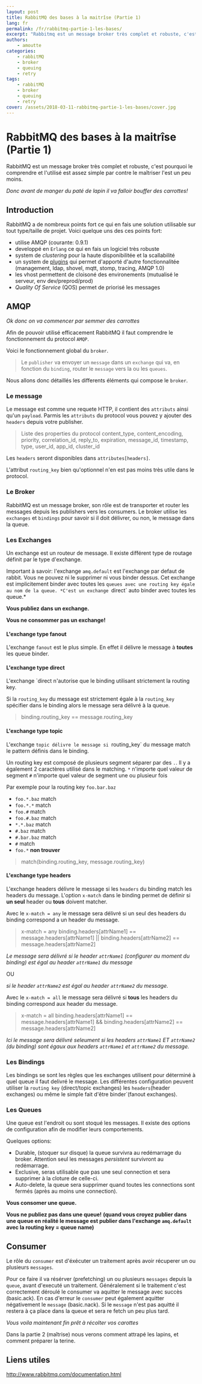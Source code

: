 ```yaml
---
layout: post
title: RabbitMQ des bases à la maitrîse (Partie 1) 
lang: fr
permalink: /fr/rabbitmq-partie-1-les-bases/
excerpt: "Rabbitmq est un message broker très complet et robuste, c'est pourquoi le comprendre et l'utilisé est assez simple par contre le maîtriser l'est un peu moins."
authors:
    - amoutte
categories:
    - rabbitMQ
    - broker
    - queuing
    - retry
tags:
    - rabbitMQ
    - broker
    - queuing
    - retry
cover: /assets/2018-03-11-rabbitmq-partie-1-les-bases/cover.jpg
---
```


# RabbitMQ des bases à la maitrîse (Partie 1)

RabbitMQ est un message broker très complet et robuste, c'est pourquoi le comprendre et l'utilisé est assez simple
par contre le maîtriser l'est un peu moins.

*Donc avant de manger du paté de lapin il va falloir bouffer des carrottes!*

## Introduction

RabbitMQ a de nombreux points fort ce qui en fais une solution utilisable sur tout type/taille de projet.
Voici quelque uns des ces points fort:

- utilise AMQP (courante: 0.9.1)
- developpé en `Erlang` ce qui en fais un logiciel très robuste
- system de *clustering* pour la haute disponibilitée et la scallabilité 
- un system de [plugins](https://www.rabbitmq.com/plugins.html) qui permet d'apporté d'autre fonctionnalitée (management, ldap, shovel, mqtt, stomp, tracing, AMQP 1.0)
- les vhost permettent de cloisoné des environements (mutualisé le serveur, env dev/preprod/prod)
- *Quality Of Service* (QOS) permet de priorisé les messages

## AMQP

*Ok donc on va commencer par semmer des carrottes*

Afin de pouvoir utilisé efficacement RabbitMQ il faut comprendre le fonctionnement du protocol `AMQP`.

Voici le fonctionnement global du `broker`.

> Le `publisher` va envoyer un `message` dans un `exchange` qui va, en fonction du `binding`, router le `message` vers la ou les `queues`.

Nous allons donc détaillés les differents éléments qui compose le `broker`.

### Le message

Le message est comme une requete HTTP, il contient des `attributs` ainsi qu'un `payload`.
Parmis les `attributs` du protocol vous pouvez y ajouter des `headers` depuis votre publisher.

> Liste des properties du protocol 
> content_type, content_encoding, priority, correlation_id, reply_to, expiration, message_id, timestamp, type, user_id, app_id, cluster_id  

Les `headers` seront disponibles dans `attributes[headers]`.

L'attribut `routing_key` bien qu'optionnel n'en est pas moins très utile dans le protocol.

### Le Broker

RabbitMQ est un message broker, son rôle est de transporter et router les messages depuis les publishers vers les consumers. 
Le broker utilise les `exchanges` et `bindings` pour savoir si il doit délivrer, ou non, le message dans la queue. 

### Les Exchanges

Un exchange est un routeur de message. Il existe différent type de routage définit par le type d'exchange.

Important à savoir: l'exchange `amq.default` est l'exchange par defaut de rabbit. Vous ne pouvez ni le supprimer ni vous binder dessus.
Cet exchange est implicitement binder avec toutes les `queues avec une routing key égale au nom de la queue.
*C'est un exchange `direct` auto binder avec toutes les queue.*  

**Vous publiez dans un exchange.**

**Vous ne consommer pas un exchange!**

#### L'exchange type fanout

L'exchange `fanout` est le plus simple. En effet il délivre le message à **toutes** les queue binder.

#### L'exchange type direct

L'exchange `direct n'autorise que le binding utilisant strictement la routing key.

Si la `routing_key` du message est strictement égale à la `routing_key` spécifier dans le binding alors le message sera délivré à la queue.

> binding.routing_key == message.routing_key 

#### L'exchange type topic

L'exchange `topic délivre le message si `routing_key` du message match le pattern définis dans le binding.

Un routing key est composé de plusieurs segment séparer par des `.`. Il y a également 2 caractères utilisé dans le matching.
`*` n'importe quel valeur de segment
`#` n'importe quel valeur de segment une ou plusieur fois 

Par exemple pour la routing key `foo.bar.baz`

- `foo.*.baz` match
- `foo.*.*` match
- `foo.#` match
- `foo.#.baz` match
- `*.*.baz` match
- `#.baz` match
- `#.bar.baz` match
- `#` match
- `foo.*` **non trouver**

> match(binding.routing_key, message.routing_key) 

#### L'exchange type headers

L'exchange headers délivre le message si les `headers` du binding match les headers du message.
L'option `x-match` dans le binding permet de définir si **un seul** header ou **tous** doivent matcher.

Avec le `x-match = any` le message sera délivré si un seul des headers du binding correspond a un header du message. 

> x-match = any
> binding.headers[attrName1] == message.headers[attrName1] || binding.headers[attrName2] == message.headers[attrName2]

*Le message sera délivré si le header `attrName1` (configurer au moment du binding) est égal au header `attrName1` du message* 

OU

*si le header `attrName2` est égal au header `attrName2` du message.*
 
Avec le `x-match = all` le message sera délivré si **tous** les headers du binding correspond aux header du message.

> x-match = all
> binding.headers[attrName1] == message.headers[attrName1] && binding.headers[attrName2] == message.headers[attrName2]

*Ici le message sera délivré seleument si les headers `attrName1` ET `attrName2` (du binding) sont égaux aux headers `attrName1` et `attrName2` du message.*

### Les Bindings

Les bindings se sont les règles que les exchanges utilisent pour déterminé à quel queue il faut delivré le message.
Les différentes configuration peuvent utiliser la `routing key` (direct/topic exchanges) les `headers`(header exchanges) ou même le simple fait d'être binder`(fanout exchanges).

### Les Queues

Une queue est l'endroit ou sont stoqué les messages. Il existe des options de configuration afin de modifier leurs comportements.

Quelques options:

 - Durable, (stoquer sur disque) la queue survivra au redémarrage du broker. Attention seul les messages *persistent* survivront au redémarrage.
 - Exclusive, seras utilisable que pas une seul connection et sera supprimer à la cloture de celle-ci.
 - Auto-delete, la queue sera supprimer quand toutes les connections sont fermés (après au moins une connection).

**Vous consomer une queue.**

**Vous ne publiez pas dans une queue!**
**(quand vous croyez publier dans une queue en réalité le message est publier dans l'exchange `amq.default` avec la routing key = queue name)**

## Consumer

Le rôle du `consumer` est d'éxécuter un traitement après avoir récuperer un ou plusieurs `messages`.

Pour ce faire il va résérver (prefetching) un ou plusieurs `messages` depuis la `queue`, avant d'executé un traitement. 
Généralement si le traitement c'est correctement déroulé le consumer va aquitter le message avec succès (basic.ack).
En cas d'erreur le `consumer` peut également aquitter négativement le `message` (basic.nack).
Si le `message` n'est pas aquitté il restera à ça place dans la queue et sera re fetch un peu plus tard.

*Vous voila maintenant fin prêt à récolter vos carottes*

Dans la partie 2 (maîtrise) nous verons comment attrapé les lapins, et comment préparer la terine.

## Liens utiles

http://www.rabbitmq.com/documentation.html
